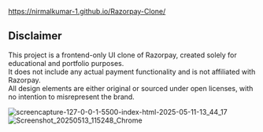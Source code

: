 https://nirmalkumar-1.github.io/Razorpay-Clone/

## Disclaimer
This project is a frontend-only UI clone of Razorpay, created solely for educational and portfolio purposes.  
It does not include any actual payment functionality and is not affiliated with Razorpay.  
All design elements are either original or sourced under open licenses, with no intention to misrepresent the brand.

![screencapture-127-0-0-1-5500-index-html-2025-05-11-13_44_17](https://github.com/user-attachments/assets/413b0c33-f333-44c0-9464-40aa1440ab23)
![Screenshot_20250513_115248_Chrome](https://github.com/user-attachments/assets/76d803c7-e7a1-4413-9ce2-8a967816a173)
